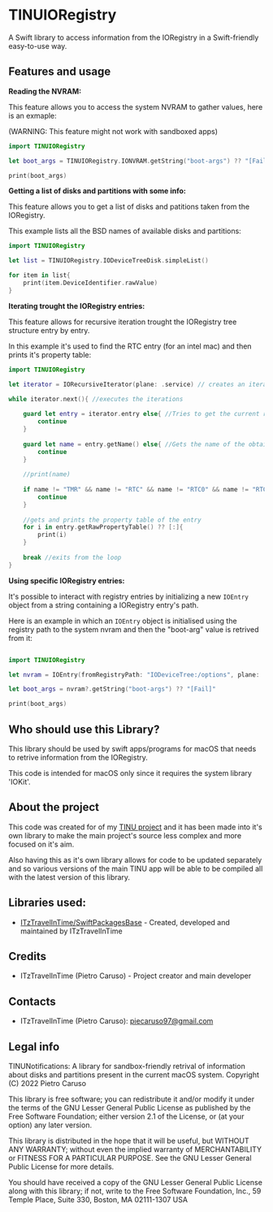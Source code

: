 # TINUIORegistry
A Swift library to access information from the IORegistry in a Swift-friendly easy-to-use way.

## Features and usage

**Reading the NVRAM:**

This feature allows you to access the system NVRAM to gather values, here is an exmaple: 

(WARNING: This feature might not work with sandboxed apps)

```swift
import TINUIORegistry

let boot_args = TINUIORegistry.IONVRAM.getString("boot-args") ?? "[Fail]"

print(boot_args)

```

**Getting a list of disks and partitions with some info:**

This feature allows you to get a list of disks and patitions taken from the IORegistry.

This example lists all the BSD names of available disks and partitions: 

```swift
import TINUIORegistry

let list = TINUIORegistry.IODeviceTreeDisk.simpleList()

for item in list{
    print(item.DeviceIdentifier.rawValue)
}

```

**Iterating trought the IORegistry entries:**

This feature allows for recursive iteration trought the IORegistry tree structure entry by entry.

In this example it's used to find the RTC entry (for an intel mac) and then prints it's property table:

```swift
import TINUIORegistry

let iterator = IORecursiveIterator(plane: .service) // creates an iterator object

while iterator.next(){ //executes the iterations
    
    guard let entry = iterator.entry else{ //Tries to get the current registry entry pointed by the iterator.
        continue
    }
    
    guard let name = entry.getName() else{ //Gets the name of the obtained entry
        continue
    }
    
    //print(name)
    
    if name != "TMR" && name != "RTC" && name != "RTC0" && name != "RTC1"{ //checks if the entry name is that of the RTC device
        continue
    }
    
    //gets and prints the property table of the entry
    for i in entry.getRawPropertyTable() ?? [:]{
        print(i)
    }
    
    break //exits from the loop
}

```

**Using specific IORegistry entries:**

It's possible to interact with registry entries by initializing a new `IOEntry` object from a string containing a IORegistry entry's path.

Here is an example in which an `IOEntry` object is initialised using the registry path to the system nvram and then the "boot-arg" value is retrived from it:

```swift

import TINUIORegistry

let nvram = IOEntry(fromRegistryPath: "IODeviceTree:/options", plane: .service)

let boot_args = nvram?.getString("boot-args") ?? "[Fail]"

print(boot_args)

```

## Who should use this Library?

This library should be used by swift apps/programs for macOS that needs to retrive information from the IORegistry.

This code is intended for macOS only since it requires the system library 'IOKit'.

## About the project

This code was created for of my [TINU project](https://github.com/ITzTravelInTime/TINU) and it has been made into it's own library to make the main project's source less complex and more focused on it's aim. 

Also having this as it's own library allows for code to be updated separately and so various versions of the main TINU app will be able to be compiled all with the latest version of this library.

## Libraries used:

- [ITzTravelInTime/SwiftPackagesBase](https://github.com/ITzTravelInTime/SwiftPackagesBase) - Created, developed and maintained by ITzTravelInTime

## Credits

 - ITzTravelInTime (Pietro Caruso) - Project creator and main developer

## Contacts

 - ITzTravelInTime (Pietro Caruso): piecaruso97@gmail.com

## Legal info

TINUNotifications: A library for sandbox-friendly retrival of information about disks and partitions present in the current macOS system.
Copyright (C) 2022 Pietro Caruso

This library is free software; you can redistribute it and/or modify it under the terms of the GNU Lesser General Public License as published by the Free Software Foundation; either version 2.1 of the License, or (at your option) any later version.

This library is distributed in the hope that it will be useful, but WITHOUT ANY WARRANTY; without even the implied warranty of MERCHANTABILITY or FITNESS FOR A PARTICULAR PURPOSE. See the GNU Lesser General Public License for more details.

You should have received a copy of the GNU Lesser General Public License along with this library; if not, write to the Free Software Foundation, Inc., 59 Temple Place, Suite 330, Boston, MA 02111-1307 USA
